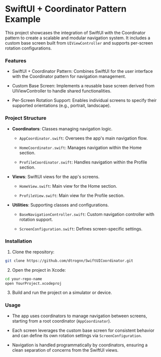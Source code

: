 # SwiftUI + Coordinator Pattern Example

This project showcases the integration of SwiftUI with the Coordinator pattern to create a scalable and modular navigation system. It includes a custom base screen built from `UIViewController` and supports per-screen rotation configurations.

### Features
- SwiftUI + Coordinator Pattern: Combines SwiftUI for the user interface with the Coordinator pattern for navigation management.

- Custom Base Screen: Implements a reusable base screen derived from UIViewController to handle shared functionalities.

- Per-Screen Rotation Support: Enables individual screens to specify their supported orientations (e.g., portrait, landscape).

### Project Structure

- **Coordinators**: Classes managing navigation logic.

    - `AppCoordinator.swift`: Oversees the app's main navigation flow.

    - `HomeCoordinator.swift`: Manages navigation within the Home section.

    - `ProfileCoordinator.swift`: Handles navigation within the Profile section.

- **Views**: SwiftUI views for the app's screens.

    - `HomeView.swift`: Main view for the Home section.

    - `ProfileView.swift`: Main view for the Profile section.

- **Utilities**: Supporting classes and configurations.

    - `BaseNavigationController.swift`: Custom navigation controller with rotation support.

    - `ScreenConfiguration.swift`: Defines screen-specific settings.

### Installation

1. Clone the repository:

```bash
git clone https://github.com/dtrognn/SwiftUICoordinator.git
```

2. Open the project in Xcode:

```bash
cd your-repo-name
open YourProject.xcodeproj
```

3. Build and run the project on a simulator or device.

### Usage

- The app uses coordinators to manage navigation between screens, starting from a root coordinator (`AppCoordinator`).

- Each screen leverages the custom base screen for consistent behavior and can define its own rotation settings via `ScreenConfiguration`.

- Navigation is handled programmatically by coordinators, ensuring a clean separation of concerns from the SwiftUI views.
